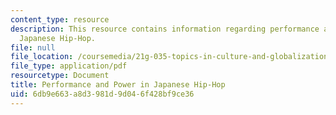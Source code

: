 ```yaml
---
content_type: resource
description: This resource contains information regarding performance and power in
  Japanese Hip-Hop.
file: null
file_location: /coursemedia/21g-035-topics-in-culture-and-globalization-fall-2003/6db9e663a8d3981d9d046f428bf9ce36_MIT21G_035F03_l05.pdf
file_type: application/pdf
resourcetype: Document
title: Performance and Power in Japanese Hip-Hop
uid: 6db9e663-a8d3-981d-9d04-6f428bf9ce36
---
```

